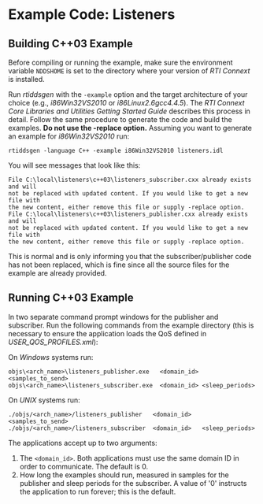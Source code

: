 # Example Code: Listeners

## Building C++03 Example
Before compiling or running the example, make sure the environment variable
`NDDSHOME` is set to the directory where your version of *RTI Connext* is
installed.

Run *rtiddsgen* with the `-example` option and the target architecture of your
choice (e.g., *i86Win32VS2010* or *i86Linux2.6gcc4.4.5*). The *RTI Connext Core
Libraries and Utilities Getting Started Guide* describes this process in detail.
Follow the same procedure to generate the code and build the examples. **Do not
use the -replace option.** Assuming you want to generate an example for
*i86Win32VS2010* run:
```
rtiddsgen -language C++ -example i86Win32VS2010 listeners.idl
```

You will see messages that look like this:
```
File C:\local\listeners\c++03\listeners_subscriber.cxx already exists and will
not be replaced with updated content. If you would like to get a new file with
the new content, either remove this file or supply -replace option.
File C:\local\listeners\c++03\listeners_publisher.cxx already exists and will
not be replaced with updated content. If you would like to get a new file with
the new content, either remove this file or supply -replace option.
```

This is normal and is only informing you that the subscriber/publisher code has
not been replaced, which is fine since all the source files for the example are
already provided.

## Running C++03 Example
In two separate command prompt windows for the publisher and subscriber. Run
the following commands from the example directory (this is necessary to ensure
the application loads the QoS defined in *USER_QOS_PROFILES.xml*):

On *Windows* systems run:
```
objs\<arch_name>\listeners_publisher.exe   <domain_id> <samples_to_send>
objs\<arch_name>\listeners_subscriber.exe  <domain_id> <sleep_periods>
```

On *UNIX* systems run:
```
./objs/<arch_name>/listeners_publisher   <domain_id>   <samples_to_send>
./objs/<arch_name>/listeners_subscriber  <domain_id>   <sleep_periods>
```

The applications accept up to two arguments:

1. The `<domain_id>`. Both applications must use the same domain ID in order
to communicate. The default is 0.
2. How long the examples should run, measured in samples for the publisher
and sleep periods for the subscriber. A value of '0' instructs the
application to run forever; this is the default.
